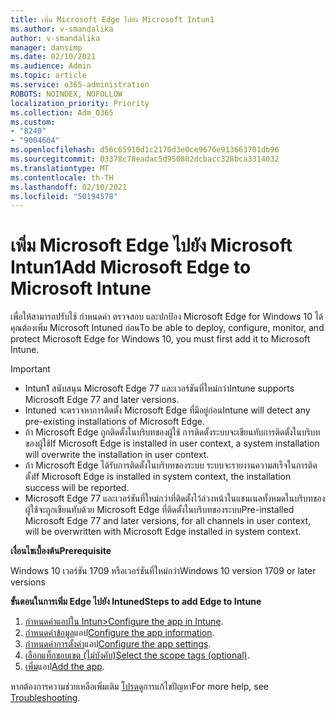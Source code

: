 ```yaml
---
title: เพิ่ม Microsoft Edge ไปยัง Microsoft Intun1
ms.author: v-smandalika
author: v-smandalika
manager: dansimp
ms.date: 02/10/2021
ms.audience: Admin
ms.topic: article
ms.service: o365-administration
ROBOTS: NOINDEX, NOFOLLOW
localization_priority: Priority
ms.collection: Adm_O365
ms.custom:
- "8240"
- "9004604"
ms.openlocfilehash: d56c65910d1c2170d3e0ce9676e913663701db96
ms.sourcegitcommit: 03378c78eadac5d950802dcbacc328bca3314032
ms.translationtype: MT
ms.contentlocale: th-TH
ms.lasthandoff: 02/10/2021
ms.locfileid: "50194578"
---
```

# <a name="add-microsoft-edge-to-microsoft-intune"></a><span data-ttu-id="968f6-102">เพิ่ม Microsoft Edge ไปยัง Microsoft Intun1</span><span class="sxs-lookup"><span data-stu-id="968f6-102">Add Microsoft Edge to Microsoft Intune</span></span>

<span data-ttu-id="968f6-103">เพื่อให้สามารถปรับใช้ กําหนดค่า ตรวจสอบ และปกป้อง Microsoft Edge for Windows 10 ได้ คุณต้องเพิ่ม Microsoft Intuned ก่อน</span><span class="sxs-lookup"><span data-stu-id="968f6-103">To be able to deploy, configure, monitor, and protect Microsoft Edge for Windows 10, you must first add it to Microsoft Intune.</span></span>

> [!IMPORTANT]
- <span data-ttu-id="968f6-104">Intun1 สนับสนุน Microsoft Edge 77 และเวอร์ชันที่ใหม่กว่า</span><span class="sxs-lookup"><span data-stu-id="968f6-104">Intune supports Microsoft Edge 77 and later versions.</span></span>
- <span data-ttu-id="968f6-105">Intuned จะตรวจหาการติดตั้ง Microsoft Edge ที่มีอยู่ก่อน</span><span class="sxs-lookup"><span data-stu-id="968f6-105">Intune will detect any pre-existing installations of Microsoft Edge.</span></span>
- <span data-ttu-id="968f6-106">ถ้า Microsoft Edge ถูกติดตั้งในบริบทของผู้ใช้ การติดตั้งระบบจะเขียนทับการติดตั้งในบริบทของผู้ใช้</span><span class="sxs-lookup"><span data-stu-id="968f6-106">If Microsoft Edge is installed in user context, a system installation will overwrite the installation in user context.</span></span>
- <span data-ttu-id="968f6-107">ถ้า Microsoft Edge ได้รับการติดตั้งในบริบทของระบบ ระบบจะรายงานความสเร็จในการติดตั้ง</span><span class="sxs-lookup"><span data-stu-id="968f6-107">If Microsoft Edge is installed in system context, the installation success will be reported.</span></span>
- <span data-ttu-id="968f6-108">Microsoft Edge 77 และเวอร์ชันที่ใหม่กว่าที่ติดตั้งไว้ล่วงหน้าในแชนเนลทั้งหมดในบริบทของผู้ใช้จะถูกเขียนทับด้วย Microsoft Edge ที่ติดตั้งในบริบทของระบบ</span><span class="sxs-lookup"><span data-stu-id="968f6-108">Pre-installed Microsoft Edge 77 and later versions, for all channels in user context, will be overwritten with Microsoft Edge installed in system context.</span></span>

<span data-ttu-id="968f6-109">**เงื่อนไขเบื้องต้น**</span><span class="sxs-lookup"><span data-stu-id="968f6-109">**Prerequisite**</span></span>

<span data-ttu-id="968f6-110">Windows 10 เวอร์ชัน 1709 หรือเวอร์ชันที่ใหม่กว่า</span><span class="sxs-lookup"><span data-stu-id="968f6-110">Windows 10 version 1709 or later versions</span></span>

<span data-ttu-id="968f6-111">**ขั้นตอนในการเพิ่ม Edge ไปยัง Intuned**</span><span class="sxs-lookup"><span data-stu-id="968f6-111">**Steps to add Edge to Intune**</span></span>

1. <span data-ttu-id="968f6-112">[กําหนดค่าแอปใน Intun>](https://docs.microsoft.com/mem/intune/apps/apps-windows-edge)</span><span class="sxs-lookup"><span data-stu-id="968f6-112">[Configure the app in Intune](https://docs.microsoft.com/mem/intune/apps/apps-windows-edge).</span></span>
2. <span data-ttu-id="968f6-113">[กําหนดค่าข้อมูล](https://docs.microsoft.com/mem/intune/apps/apps-windows-edge)แอป</span><span class="sxs-lookup"><span data-stu-id="968f6-113">[Configure the app information](https://docs.microsoft.com/mem/intune/apps/apps-windows-edge).</span></span>
3. <span data-ttu-id="968f6-114">[กําหนดค่าการตั้งค่า](https://docs.microsoft.com/mem/intune/apps/apps-windows-edge)แอป</span><span class="sxs-lookup"><span data-stu-id="968f6-114">[Configure the app settings](https://docs.microsoft.com/mem/intune/apps/apps-windows-edge).</span></span>
4. <span data-ttu-id="968f6-115">[เลือกแท็กขอบเขต (ไม่บังคับ)](https://docs.microsoft.com/mem/intune/apps/apps-windows-edge)</span><span class="sxs-lookup"><span data-stu-id="968f6-115">[Select the scope tags (optional)](https://docs.microsoft.com/mem/intune/apps/apps-windows-edge).</span></span>
5. <span data-ttu-id="968f6-116">[เพิ่ม](https://docs.microsoft.com/mem/intune/apps/apps-windows-edge)แอป</span><span class="sxs-lookup"><span data-stu-id="968f6-116">[Add the app](https://docs.microsoft.com/mem/intune/apps/apps-windows-edge).</span></span>

<span data-ttu-id="968f6-117">หากต้องการความช่วยเหลือเพิ่มเติม [โปรดดู](https://docs.microsoft.com/mem/intune/apps/apps-windows-edge)การแก้ไขปัญหา</span><span class="sxs-lookup"><span data-stu-id="968f6-117">For more help, see [Troubleshooting](https://docs.microsoft.com/mem/intune/apps/apps-windows-edge).</span></span>




